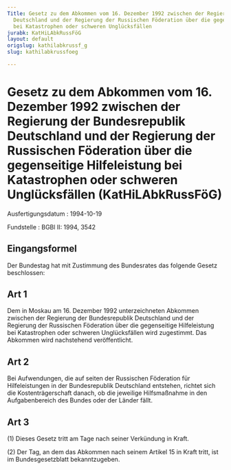```yaml
---
Title: Gesetz zu dem Abkommen vom 16. Dezember 1992 zwischen der Regierung der Bundesrepublik
  Deutschland und der Regierung der Russischen Föderation über die gegenseitige Hilfeleistung
  bei Katastrophen oder schweren Unglücksfällen
jurabk: KatHiLAbkRussFöG
layout: default
origslug: kathilabkrussf_g
slug: kathilabkrussfoeg

---
```


# Gesetz zu dem Abkommen vom 16. Dezember 1992 zwischen der Regierung der Bundesrepublik Deutschland und der Regierung der Russischen Föderation über die gegenseitige Hilfeleistung bei Katastrophen oder schweren Unglücksfällen (KatHiLAbkRussFöG)

Ausfertigungsdatum
:   1994-10-19

Fundstelle
:   BGBl II: 1994, 3542

## Eingangsformel

Der Bundestag hat mit Zustimmung des Bundesrates das folgende Gesetz
beschlossen:

## Art 1

Dem in Moskau am 16. Dezember 1992 unterzeichneten Abkommen zwischen
der Regierung der Bundesrepublik Deutschland und der Regierung der
Russischen Föderation über die gegenseitige Hilfeleistung bei
Katastrophen oder schweren Unglücksfällen wird zugestimmt. Das
Abkommen wird nachstehend veröffentlicht.

## Art 2

Bei Aufwendungen, die auf seiten der Russischen Föderation für
Hilfeleistungen in der Bundesrepublik Deutschland entstehen, richtet
sich die Kostenträgerschaft danach, ob die jeweilige Hilfsmaßnahme in
den Aufgabenbereich des Bundes oder der Länder fällt.

## Art 3

(1) Dieses Gesetz tritt am Tage nach seiner Verkündung in Kraft.

(2) Der Tag, an dem das Abkommen nach seinem Artikel 15 in Kraft
tritt, ist im Bundesgesetzblatt bekanntzugeben.

